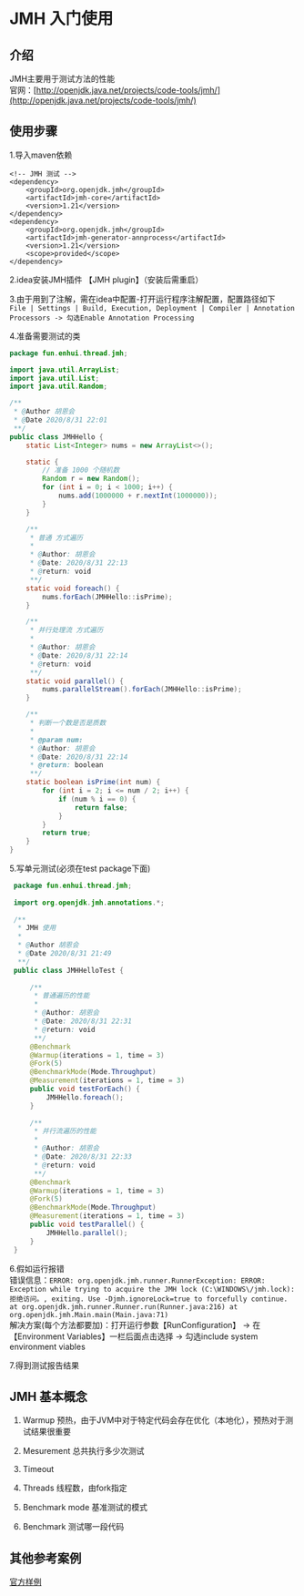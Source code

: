 # JMH 入门使用

## 介绍
JMH主要用于测试方法的性能   
官网：[http://openjdk.java.net/projects/code-tools/jmh/](http://openjdk.java.net/projects/code-tools/jmh/)

## 使用步骤
1.导入maven依赖   
```
<!-- JMH 测试 -->
<dependency>
    <groupId>org.openjdk.jmh</groupId>
    <artifactId>jmh-core</artifactId>
    <version>1.21</version>
</dependency>
<dependency>
    <groupId>org.openjdk.jmh</groupId>
    <artifactId>jmh-generator-annprocess</artifactId>
    <version>1.21</version>
    <scope>provided</scope>
</dependency>
```
   
2.idea安装JMH插件 【JMH plugin】（安装后需重启）   

3.由于用到了注解，需在idea中配置-打开运行程序注解配置，配置路径如下      
```File | Settings | Build, Execution, Deployment | Compiler | Annotation Processors -> 勾选Enable Annotation Processing ```

4.准备需要测试的类
```java
package fun.enhui.thread.jmh;

import java.util.ArrayList;
import java.util.List;
import java.util.Random;

/**
 * @Author 胡恩会
 * @Date 2020/8/31 22:01
 **/
public class JMHHello {
    static List<Integer> nums = new ArrayList<>();

    static {
        // 准备 1000 个随机数
        Random r = new Random();
        for (int i = 0; i < 1000; i++) {
            nums.add(1000000 + r.nextInt(1000000));
        }
    }

    /**
     * 普通 方式遍历
     *
     * @Author: 胡恩会
     * @Date: 2020/8/31 22:13
     * @return: void
     **/
    static void foreach() {
        nums.forEach(JMHHello::isPrime);
    }

    /**
     * 并行处理流 方式遍历
     *
     * @Author: 胡恩会
     * @Date: 2020/8/31 22:14
     * @return: void
     **/
    static void parallel() {
        nums.parallelStream().forEach(JMHHello::isPrime);
    }

    /**
     * 判断一个数是否是质数
     *
     * @param num:
     * @Author: 胡恩会
     * @Date: 2020/8/31 22:14
     * @return: boolean
     **/
    static boolean isPrime(int num) {
        for (int i = 2; i <= num / 2; i++) {
            if (num % i == 0) {
                return false;
            }
        }
        return true;
    }
}

```

5.写单元测试(必须在test package下面)
```java
 package fun.enhui.thread.jmh;
 
 import org.openjdk.jmh.annotations.*;
 
 /**
  * JMH 使用
  *
  * @Author 胡恩会
  * @Date 2020/8/31 21:49
  **/
 public class JMHHelloTest {
 
     /**
      * 普通遍历的性能
      *
      * @Author: 胡恩会
      * @Date: 2020/8/31 22:31
      * @return: void
      **/
     @Benchmark
     @Warmup(iterations = 1, time = 3)
     @Fork(5)
     @BenchmarkMode(Mode.Throughput)
     @Measurement(iterations = 1, time = 3)
     public void testForEach() {
         JMHHello.foreach();
     }
 
     /**
      * 并行流遍历的性能
      *
      * @Author: 胡恩会
      * @Date: 2020/8/31 22:33
      * @return: void
      **/
     @Benchmark
     @Warmup(iterations = 1, time = 3)
     @Fork(5)
     @BenchmarkMode(Mode.Throughput)
     @Measurement(iterations = 1, time = 3)
     public void testParallel() {
         JMHHello.parallel();
     }
 }

 ```
 
 6.假如运行报错   
 错误信息：``` ERROR: org.openjdk.jmh.runner.RunnerException: ERROR: Exception while trying to acquire the JMH lock (C:\WINDOWS\/jmh.lock): 拒绝访问。, exiting. Use -Djmh.ignoreLock=true to forcefully continue.
          	at org.openjdk.jmh.runner.Runner.run(Runner.java:216)
          	at org.openjdk.jmh.Main.main(Main.java:71) ```   
 解决方案(每个方法都要加)：打开运行参数【RunConfiguration】 -> 在【Environment Variables】一栏后面点击选择 -> 勾选include system environment viables         	
 
 7.得到测试报告结果
 
 ## JMH 基本概念
1. Warmup 预热，由于JVM中对于特定代码会存在优化（本地化），预热对于测试结果很重要

2. Mesurement 总共执行多少次测试

3. Timeout

4. Threads 线程数，由fork指定

5. Benchmark mode 基准测试的模式

6. Benchmark 测试哪一段代码

## 其他参考案例
[官方样例](http://hg.openjdk.java.net/code-tools/jmh/file/tip/jmh-samples/src/main/java/org/openjdk/jmh/samples/)